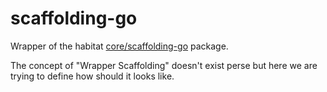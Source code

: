 # scaffolding-go
Wrapper of the habitat [core/scaffolding-go](https://github.com/habitat-sh/core-plans/tree/master/scaffolding-go) package.

The concept of "Wrapper Scaffolding" doesn't exist perse but here we are trying to define how should it looks like.
